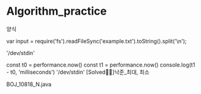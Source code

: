 # Algorithm_practice

양식

var input = require('fs').readFileSync('example.txt').toString().split('\n');

'/dev/stdin'

const t0 = performance.now()
const t1 = performance.now()
console.log(t1 - t0, 'milliseconds')
'/dev/stdin'
[Solved✌🏻]낙준\_최대, 최소

BOJ_10818_N.java
